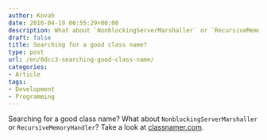 ```yaml
---
author: Kovah
date: 2016-04-19 06:55:29+00:00
description: What about `NonblockingServerMarshaller` or `RecursiveMemoryHandler`?
draft: false
title: Searching for a good class name?
type: post
url: /en/8dcc3-searching-good-class-name/
categories:
- Article
tags:
- Development
- Programming
---
```


Searching for a good class name? What about `NonblockingServerMarshaller` or `RecursiveMemoryHandler`?
Take a look at [classnamer.com](http://www.classnamer.com/).

